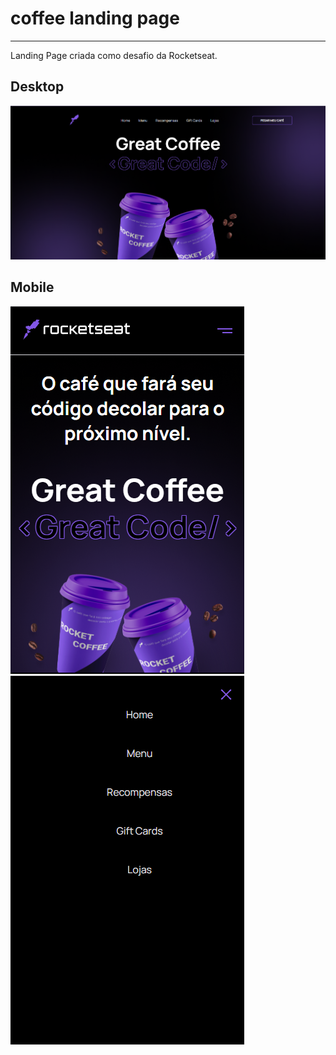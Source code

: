 # coffee landing page

<hr />

<p>Landing Page criada como desafio da Rocketseat.</p>

## Desktop

<img src="./src/assets/example.png" />

## Mobile

<div>
<img src="./src/assets/mobile_example.png" />
<img src="./src/assets/mobile_menu_example.png" />
</div>
